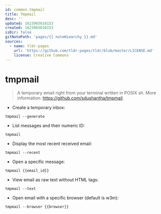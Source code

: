 ```yaml
---
id: common.tmpmail
title: Tmpmail
desc: ''
updated: 1623965016153
created: 1623965016153
isDir: false
gitNotePath: 'pages/{{ noteHiearchy }}.md'
sources:
  - name: tldr-pages
    url: 'https://github.com/tldr-pages/tldr/blob/master/LICENSE.md'
    license: Creative Commons
---
```

# tmpmail

> A temporary email right from your terminal written in POSIX sh.
> More information: <https://github.com/sdushantha/tmpmail>.

- Create a temporary inbox:

`tmpmail --generate`

- List messages and their numeric ID:

`tmpmail`

- Display the most recent received email:

`tmpmail --recent`

- Open a specific message:

`tmpmail {{email_id}}`

- View email as raw text without HTML tags:

`tmpmail --text`

- Open email with a specific browser (default is w3m):

`tmpmail --browser {{browser}}`


